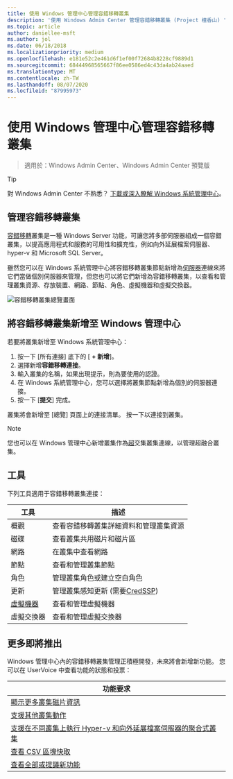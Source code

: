 ```yaml
---
title: 使用 Windows 管理中心管理容錯移轉叢集
description: '使用 Windows Admin Center 管理容錯移轉叢集 (Project 檀香山) '
ms.topic: article
author: daniellee-msft
ms.author: jol
ms.date: 06/18/2018
ms.localizationpriority: medium
ms.openlocfilehash: e181e52c2e461d6f1ef00f72684b8228cf9889d1
ms.sourcegitcommit: 68444968565667f86ee0586ed4c43da4ab24aaed
ms.translationtype: MT
ms.contentlocale: zh-TW
ms.lasthandoff: 08/07/2020
ms.locfileid: "87995973"
---
```

# <a name="manage-failover-clusters-with-windows-admin-center"></a>使用 Windows 管理中心管理容錯移轉叢集

>適用於：Windows Admin Center、Windows Admin Center 預覽版

> [!Tip]
> 對 Windows Admin Center 不熟悉？
> [下載或深入瞭解 Windows 系統管理中心](../overview.md)。

## <a name="managing-failover-clusters"></a>管理容錯移轉叢集
[容錯移轉](../../../failover-clustering/failover-clustering-overview.md)叢集是一種 Windows Server 功能，可讓您將多部伺服器組成一個容錯叢集，以提高應用程式和服務的可用性和擴充性，例如向外延展檔案伺服器、hyper-v 和 Microsoft SQL Server。

雖然您可以在 Windows 系統管理中心將容錯移轉叢集節點新增為[伺服器](manage-servers.md)連線來將它們當做個別伺服器來管理，但您也可以將它們新增為容錯移轉叢集，以查看和管理叢集資源、存放裝置、網路、節點、角色、虛擬機器和虛擬交換器。

![容錯移轉叢集總覽畫面](../media/manage-failover-clusters/fcm-overview.png)

## <a name="adding-a-failover-cluster-to-windows-admin-center"></a>將容錯移轉叢集新增至 Windows 管理中心
若要將叢集新增至 Windows 系統管理中心：

1. 按一下 [所有連接] 底下的 [ **+ 新增**]。
2. 選擇新增**容錯移轉連接**。
3. 輸入叢集的名稱，如果出現提示，則為要使用的認證。
4. 在 Windows 系統管理中心，您可以選擇將叢集節點新增為個別的伺服器連接。
5. 按一下 [**提交**] 完成。

叢集將會新增至 [總覽] 頁面上的連接清單。 按一下以連接到叢集。

> [!NOTE]
> 您也可以在 Windows 管理中心新增叢集作為[超](manage-hyper-converged.md)交集叢集連線，以管理超融合叢集。

## <a name="tools"></a>工具

下列工具適用于容錯移轉叢集連接：

| 工具 | 描述 |
| ---- | ----------- |
| 概觀 | 查看容錯移轉叢集詳細資料和管理叢集資源 |
| 磁碟 | 查看叢集共用磁片和磁片區 |
| 網路 | 在叢集中查看網路 |
| 節點 | 查看和管理叢集節點 |
| 角色 | 管理叢集角色或建立空白角色 |
| 更新 | 管理叢集感知更新 (需要[CredSSP](../understand/faq.md#does-windows-admin-center-use-credssp))  |
| [虛擬機器](manage-virtual-machines.md) | 查看和管理虛擬機器 |
| 虛擬交換器 | 查看和管理虛擬交換器 |

## <a name="more-coming"></a>更多即將推出

Windows 管理中心內的容錯移轉叢集管理正積極開發，未來將會新增新功能。 您可以在 UserVoice 中查看功能的狀態和投票：

|功能要求|
|-------|
| [顯示更多叢集磁片資訊](https://windowsserver.uservoice.com/forums/295071-management-tools/suggestions/31740424--cluster-more-disk-info-in-failover-cluster-manag) |
| [支援其他叢集動作](https://windowsserver.uservoice.com/forums/295071-management-tools/suggestions/33558076--fcm-full-csv-management-cycle-in-one-place) |
| [支援在不同叢集上執行 Hyper-v 和向外延展檔案伺服器的聚合式叢集](https://windowsserver.uservoice.com/forums/295071-management-tools/suggestions/31729741--cluster-support-for-converged-architecture) |
| [查看 CSV 區塊快取](https://windowsserver.uservoice.com/forums/295071-management-tools/suggestions/31669477--cluster-csv-block-cache) |
| [查看全部或提議新功能](https://windowsserver.uservoice.com/forums/295071/filters/top?category_id=319162&query=%5Bcluster%5D) |
